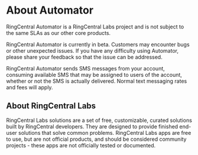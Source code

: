 # About Automator

RingCentral Automator is a RingCentral Labs project and is not subject to the same SLAs as our other core products.

RingCentral Automator is currently in beta. Customers may encounter bugs or other unexpected issues. If you have any difficulty using Automator, please share your feedback so that the issue can be addressed.

RingCentral Automator sends SMS messages from your account, consuming available SMS that may be assigned to users of the account, whether or not the SMS is actually delivered. Normal text messaging rates and fees will apply.

## About RingCentral Labs

RingCentral Labs solutions are a set of free, customizable, curated solutions built by RingCentral developers. They are designed to provide finished end-user solutions that solve common problems. RingCentral Labs apps are free to use, but are not official products, and should be considered community projects - these apps are not officially tested or documented.
